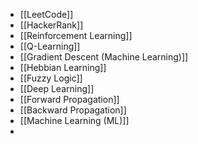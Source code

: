- [[LeetCode]]
- [[HackerRank]]
- [[Reinforcement Learning]]
- [[Q-Learning]]
- [[Gradient Descent (Machine Learning)]]
- [[Hebbian Learning]]
- [[Fuzzy Logic]]
- [[Deep Learning]]
- [[Forward Propagation]]
- [[Backward Propagation]]
- [[Machine Learning (ML)]]
- 